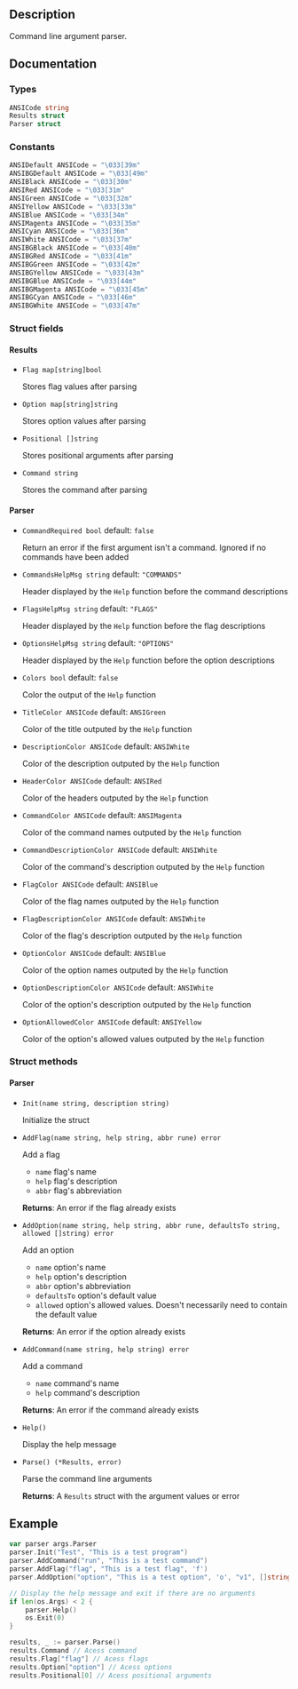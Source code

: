 ## Description

Command line argument parser.

## Documentation

### Types

```go
ANSICode string
Results struct
Parser struct
```

### Constants

```go
ANSIDefault ANSICode = "\033[39m"
ANSIBGDefault ANSICode = "\033[49m"
ANSIBlack ANSICode = "\033[30m"
ANSIRed ANSICode = "\033[31m"
ANSIGreen ANSICode = "\033[32m"
ANSIYellow ANSICode = "\033[33m"
ANSIBlue ANSICode = "\033[34m"
ANSIMagenta ANSICode = "\033[35m"
ANSICyan ANSICode = "\033[36m"
ANSIWhite ANSICode = "\033[37m"
ANSIBGBlack ANSICode = "\033[40m"
ANSIBGRed ANSICode = "\033[41m"
ANSIBGGreen ANSICode = "\033[42m"
ANSIBGYellow ANSICode = "\033[43m"
ANSIBGBlue ANSICode = "\033[44m"
ANSIBGMagenta ANSICode = "\033[45m"
ANSIBGCyan ANSICode = "\033[46m"
ANSIBGWhite ANSICode = "\033[47m"
```

### Struct fields

#### Results

- `Flag map[string]bool`

    Stores flag values after parsing

- `Option map[string]string`

    Stores option values after parsing

- `Positional []string`

    Stores positional arguments after parsing

- `Command string`

    Stores the command after parsing

#### Parser

- `CommandRequired bool` default: `false`

    Return an error if the first argument isn't a command. Ignored if no commands have been added

- `CommandsHelpMsg string` default: `"COMMANDS"`

    Header displayed by the `Help` function before the command descriptions

- `FlagsHelpMsg string` default: `"FLAGS"`

    Header displayed by the `Help` function before the flag descriptions

- `OptionsHelpMsg string` default: `"OPTIONS"`

    Header displayed by the `Help` function before the option descriptions

- `Colors bool` default: `false`

    Color the output of the `Help` function

- `TitleColor ANSICode` default: `ANSIGreen`

    Color of the title outputed by the `Help` function

- `DescriptionColor ANSICode` default: `ANSIWhite`

    Color of the description outputed by the `Help` function

- `HeaderColor ANSICode` default: `ANSIRed`

    Color of the headers outputed by the `Help` function

- `CommandColor ANSICode` default: `ANSIMagenta`

    Color of the command names outputed by the `Help` function

- `CommandDescriptionColor ANSICode` default: `ANSIWhite`

    Color of the command's description outputed by the `Help` function

- `FlagColor ANSICode` default: `ANSIBlue`

    Color of the flag names outputed by the `Help` function

- `FlagDescriptionColor ANSICode` default: `ANSIWhite`

    Color of the flag's description outputed by the `Help` function

- `OptionColor ANSICode` default: `ANSIBlue`

    Color of the option names outputed by the `Help` function

- `OptionDescriptionColor ANSICode` default: `ANSIWhite`

    Color of the option's description outputed by the `Help` function

- `OptionAllowedColor ANSICode` default: `ANSIYellow`

    Color of the option's allowed values outputed by the `Help` function

### Struct methods

#### Parser

- `Init(name string, description string)`

    Initialize the struct

- `AddFlag(name string, help string, abbr rune) error`

    Add a flag

    - `name` flag's name
    - `help` flag's description
    - `abbr` flag's abbreviation

    **Returns**: An error if the flag already exists

- `AddOption(name string, help string, abbr rune, defaultsTo string, allowed []string) error`

    Add an option

    - `name` option's name
    - `help` option's description
    - `abbr` option's abbreviation
    - `defaultsTo` option's default value
    - `allowed` option's allowed values. Doesn't necessarily need to contain the default value

    **Returns**: An error if the option already exists

- `AddCommand(name string, help string) error`

    Add a command

    - `name` command's name
    - `help` command's description

    **Returns**: An error if the command already exists

- `Help()`

    Display the help message

- `Parse() (*Results, error)`

    Parse the command line arguments

    **Returns**: A `Results` struct with the argument values or error

## Example

```go
var parser args.Parser
parser.Init("Test", "This is a test program")
parser.AddCommand("run", "This is a test command")
parser.AddFlag("flag", "This is a test flag", 'f')
parser.AddOption("option", "This is a test option", 'o', "v1", []string{"v1", "v2"})

// Display the help message and exit if there are no arguments
if len(os.Args) < 2 {
    parser.Help()
    os.Exit(0)
}

results, _ := parser.Parse()
results.Command // Acess command
results.Flag["flag"] // Acess flags
results.Option["option"] // Acess options
results.Positional[0] // Acess positional arguments
```
